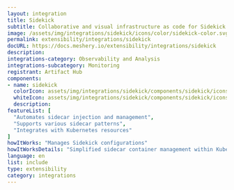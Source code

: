 ```yaml
---
layout: integration
title: Sidekick
subtitle: Collaborative and visual infrastructure as code for Sidekick
image: /assets/img/integrations/sidekick/icons/color/sidekick-color.svg
permalink: extensibility/integrations/sidekick
docURL: https://docs.meshery.io/extensibility/integrations/sidekick
description: 
integrations-category: Observability and Analysis
integrations-subcategory: Monitoring
registrant: Artifact Hub
components: 
- name: sidekick
  colorIcon: assets/img/integrations/sidekick/components/sidekick/icons/color/sidekick-color.svg
  whiteIcon: assets/img/integrations/sidekick/components/sidekick/icons/white/sidekick-white.svg
  description: 
featureList: [
  "Automates sidecar injection and management",
  "Supports various sidecar patterns",
  "Integrates with Kubernetes resources"
]
howItWorks: "Manages Sidekick configurations"
howItWorksDetails: "Simplified sidecar container management within Kubernetes"
language: en
list: include
type: extensibility
category: integrations
---
```

